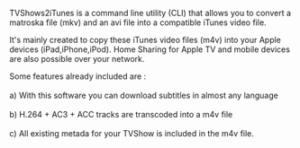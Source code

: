TVShows2iTunes is a command line utility (CLI) that allows you to convert a matroska file (mkv) and an avi file into a compatible iTunes video file.

It's mainly created to copy these iTunes video files (m4v) into your Apple devices (iPad,iPhone,iPod). Home Sharing for Apple TV and mobile devices are also possible over your network.

Some features already included are : <br>
<br>a) With this software you can download subtitles in almost any language<br>
<br>b) H.264 + AC3 + ACC tracks are transcoded into a m4v file<br>
<br>c) All existing metada for your TVShow is included in the m4v file.<br>
